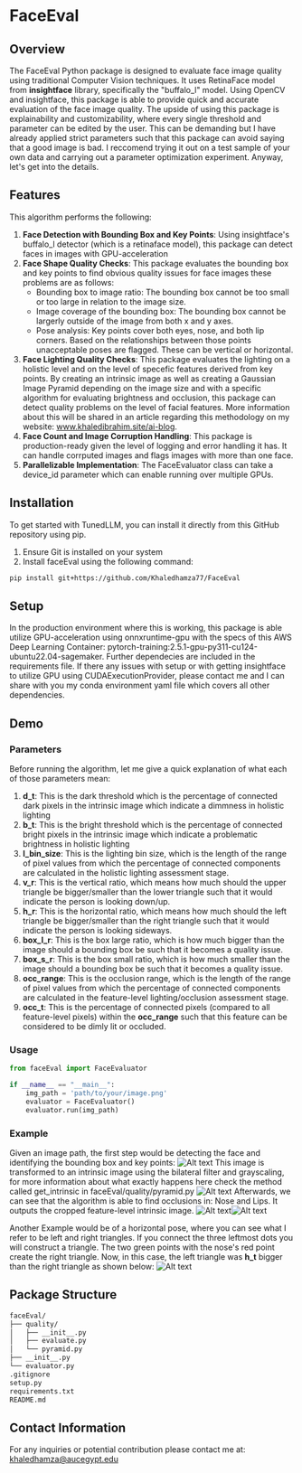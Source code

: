 # FaceEval

## Overview
The FaceEval Python package is designed to evaluate face image quality using traditional Computer Vision techniques. It uses RetinaFace model from **insightface** library, specifically the "buffalo_l" model. Using OpenCV and insightface, this package is able to provide quick and accurate evaluation of the face image quality. The upside of using this package is explainability and customizability, where every single threshold and parameter can be edited by the user. This can be demanding but I have already applied strict parameters such that this package can avoid saying that a good image is bad. I reccomend trying it out on a test sample of your own data and carrying out a parameter optimization experiment. Anyway, let's get into the details.

## Features
This algorithm performs the following:
1. **Face Detection with Bounding Box and Key Points**: Using insightface's buffalo_l detector (which is a retinaface model), this package can detect faces in images with GPU-acceleration
2. **Face Shape Quality Checks**: This package evaluates the bounding box and key points to find obvious quality issues for face images these problems are as follows:
    - Bounding box to image ratio: The bounding box cannot be too small or too large in relation to the image size.
    - Image coverage of the bounding box: The bounding box cannot be largerly outside of the image from both x and y axes.
    - Pose analysis: Key points cover both eyes, nose, and both lip corners. Based on the relationships between those points unacceptable poses are flagged. These can be vertical or horizontal.
3. **Face Lighting Quality Checks**: This package evaluates the lighting on a holistic level and on the level of specefic features derived from key points. By creating an intrinsic image as well as creating a Gaussian Image Pyramid depending on the image size and with a specific algorithm for evaluating brightness and occlusion, this package can detect quality problems on the level of facial features. More information about this will be shared in an article regarding this methodology on my website: www.khaledibrahim.site/ai-blog.
4. **Face Count and Image Corruption Handling**: This package is production-ready given the level of logging and error handling it has. It can handle corrputed images and flags images with more than one face.
5. **Parallelizable Implementation**: The FaceEvaluator class can take a device_id parameter which can enable running over multiple GPUs.

## Installation
To get started with TunedLLM, you can install it directly from this GitHub repository using pip.
1. Ensure Git is installed on your system
2. Install faceEval using the following command:
```bash
pip install git+https://github.com/Khaledhamza77/FaceEval
```

## Setup
In the production environment where this is working, this package is able utilize GPU-acceleration using onnxruntime-gpu with the specs of this AWS Deep Learning Container: pytorch-training:2.5.1-gpu-py311-cu124-ubuntu22.04-sagemaker. Further dependecies are included in the requirements file. If there any issues with setup or with getting insightface to utilize GPU using CUDAExecutionProvider, please contact me and I can share with you my conda environment yaml file which covers all other dependencies.

## Demo
### Parameters
Before running the algorithm, let me give a quick explanation of what each of those parameters mean:
1. **d_t**: This is the dark threshold which is the percentage of connected dark pixels in the intrinsic image which indicate a dimmness in holistic lighting
2. **b_t**: This is the bright threshold which is the percentage of connected bright pixels in the intrinsic image which indicate a problematic brightness in holistic lighting
3. **l_bin_size**: This is the lighting bin size, which is the length of the range of pixel values from which the percentage of connected components are calculated in the holistic lighting assessment stage.
4. **v_r**: This is the vertical ratio, which means how much should the upper triangle be bigger/smaller than the lower triangle such that it would indicate the person is looking down/up.
5. **h_r**: This is the horizontal ratio, which means how much should the left triangle be bigger/smaller than the right triangle such that it would indicate the person is looking sideways.
6. **box_l_r**: This is the box large ratio, which is how much bigger than the image should a bounding box be such that it becomes a quality issue.
7. **box_s_r**: This is the box small ratio, which is how much smaller than the image should a bounding box be such that it becomes a quality issue.
8. **occ_range**: This is the occlusion range, which is the length of the range of pixel values from which the percentage of connected components are calculated in the feature-level lighting/occlusion assessment stage.
9. **occ_t**: This is the percentage of connected pixels (compared to all feature-level pixels) within the **occ_range** such that this feature can be considered to be dimly lit or occluded.

### Usage
```python
from faceEval import FaceEvaluator

if __name__ == "__main__":
    img_path = 'path/to/your/image.png'
    evaluator = FaceEvaluator()
    evaluator.run(img_path)
```

### Example
Given an image path, the first step would be detecting the face and identifying the bounding box and key points:
![Alt text]('./demo/masked.png')
This image is transformed to an intrinsic image using the bilateral filter and grayscaling, for more information about what exactly happens here check the method called get_intrinsic in faceEval/quality/pyramid.py
![Alt text]('./demo/intrinsic.png')
Afterwards, we can see that the algorithm is able to find occlusions in: Nose and Lips. It outputs the cropped feature-level intrinsic image.
![Alt text]('./demo/occ1.png')![Alt text]('./demo/occ2.png')

Another Example would be of a horizontal pose, where you can see what I refer to be left and right triangles. If you connect the three leftmost dots you will construct a triangle. The two green points with the nose's red point create the right triangle. Now, in this case, the left triangle was **h_t** bigger than the right triangle as shown below:
![Alt text]('./demo/horizontal_pose.png')

## Package Structure
```bash
faceEval/
├── quality/
│   ├── __init__.py
│   ├── evaluate.py
│   └── pyramid.py
├── __init__.py
└── evaluator.py
.gitignore
setup.py
requirements.txt
README.md
```

## Contact Information
For any inquiries or potential contribution please contact me at: khaledhamza@aucegypt.edu